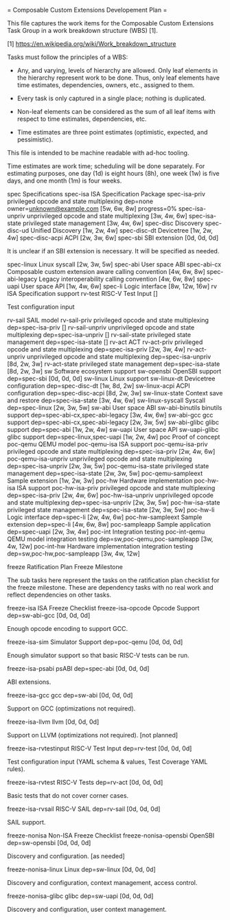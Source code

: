 = Composable Custom Extensions Developement Plan =

  This file captures the work items for the Composable Custom
  Extensions Task Group in a work breakdown structure (WBS) [1].

  [1] https://en.wikipedia.org/wiki/Work_breakdown_structure

  Tasks must follow the principles of a WBS:

  - Any, and varying, levels of hierarchy are allowed.  Only leaf
    elements in the hierarchy represent work to be done.  Thus, only
    leaf elements have time estimates, dependencies, owners, etc.,
    assigned to them.

  - Every task is only captured in a single place; nothing is duplicated.

  - Non-leaf elements can be considered as the sum of all leaf items
    with respect to time estimates, dependencies, etc.

  - Time estimates are three point estimates (optimistic, expected,
    and pessimistic).

  This file is intended to be machine readable with ad-hoc tooling.

  Time estimates are work time; scheduling will be done separately.
  For estimating purposes, one day (1d) is eight hours (8h), one week
  (1w) is five days, and one month (1m) is four weeks.

spec Specifications
spec-isa ISA Specification Package
spec-isa-priv privileged opcode and state multiplexing dep=none owner=unknown@example.com [5w, 6w, 8w] progress=0%
spec-isa-unpriv unprivileged opcode and state multiplexing [3w, 4w, 6w]
spec-isa-state privileged state management [3w, 4w, 6w]
spec-disc Discovery
spec-disc-ud Unified Discovery [1w, 2w, 4w]
spec-disc-dt Devicetree [1w, 2w, 4w]
spec-disc-acpi ACPI [2w, 3w, 6w]
spec-sbi SBI extension [0d, 0d, 0d]

  It is unclear if an SBI extension is necessary.  It will be specified as needed.

spec-linux Linux syscall [2w, 3w, 5w]
spec-abi User space ABI
spec-abi-cx Composable custom extension aware calling convention [4w, 6w, 8w]
spec-abi-legacy Legacy interoperability calling convention [4w, 6w, 8w]
spec-uapi User space API [1w, 4w, 6w]
spec-li Logic interface [8w, 12w, 16w]
rv ISA Specification support
rv-test RISC-V Test Input []

  Test configuration input

rv-sail SAIL model
rv-sail-priv privileged opcode and state multiplexing dep=spec-isa-priv []
rv-sail-unpriv unprivileged opcode and state multiplexing dep=spec-isa-unpriv []
rv-sail-state privileged state management dep=spec-isa-state []
rv-act ACT
rv-act-priv privileged opcode and state multiplexing dep=spec-isa-priv [2w, 3w, 4w]
rv-act-unpriv unprivileged opcode and state multiplexing dep=spec-isa-unpriv [8d, 2w, 3w]
rv-act-state privileged state management dep=spec-isa-state [8d, 2w, 3w]
sw Software ecosystem support
sw-opensbi OpenSBI support dep=spec-sbi [0d, 0d, 0d]
sw-linux Linux support
sw-linux-dt Devicetree configuration dep=spec-disc-dt [1w, 8d, 2w]
sw-linux-acpi ACPI configuration dep=spec-disc-acpi [8d, 2w, 3w]
sw-linux-state Context save and restore dep=spec-isa-state [3w, 4w, 6w]
sw-linux-syscall Syscall dep=spec-linux [2w, 3w, 5w]
sw-abi User space ABI
sw-abi-binutils binutils support dep=spec-abi-cx,spec-abi-legacy [3w, 4w, 6w]
sw-abi-gcc gcc support dep=spec-abi-cx,spec-abi-legacy [2w, 3w, 5w]
sw-abi-glibc glibc support dep=spec-abi [1w, 2w, 4w]
sw-uapi User space API
sw-uapi-glibc glibc support dep=spec-linux,spec-uapi [1w, 2w, 4w]
poc Proof of concept
poc-qemu QEMU model
poc-qemu-isa ISA support
poc-qemu-isa-priv privileged opcode and state multiplexing dep=spec-isa-priv [2w, 4w, 6w]
poc-qemu-isa-unpriv unprivileged opcode and state multiplexing dep=spec-isa-unpriv [2w, 3w, 5w]
poc-qemu-isa-state privileged state management dep=spec-isa-state [2w, 3w, 5w]
poc-qemu-sampleext Sample extension [1w, 2w, 3w]
poc-hw Hardware implementation
poc-hw-isa ISA support
poc-hw-isa-priv privileged opcode and state multiplexing dep=spec-isa-priv [2w, 4w, 6w]
poc-hw-isa-unpriv unprivileged opcode and state multiplexing dep=spec-isa-unpriv [2w, 3w, 5w]
poc-hw-isa-state privileged state management dep=spec-isa-state [2w, 3w, 5w]
poc-hw-li Logic interface dep=spec-li [2w, 4w, 6w]
poc-hw-sampleext Sample extension dep=spec-li [4w, 6w, 8w]
poc-sampleapp Sample application dep=spec-uapi [2w, 3w, 4w]
poc-int Integration testing
poc-int-qemu QEMU model integration testing dep=sw,poc-qemu,poc-sampleapp [3w, 4w, 12w]
poc-int-hw Hardware implementation integration testing dep=sw,poc-hw,poc-sampleapp [3w, 4w, 12w]

freeze Ratification Plan Freeze Milestone

  The sub tasks here represent the tasks on the ratification plan
  checklist for the freeze milestone.  These are dependency tasks with
  no real work and reflect dependencies on other tasks.

freeze-isa ISA Freeze Checklist
freeze-isa-opcode Opcode Support dep=sw-abi-gcc [0d, 0d, 0d]

  Enough opcode encoding to support GCC.

freeze-isa-sim Simulator Support dep=poc-qemu [0d, 0d, 0d]

  Enough simulator support so that basic RISC-V tests can be run.

freeze-isa-psabi psABI dep=spec-abi [0d, 0d, 0d]

  ABI extensions.

freeze-isa-gcc gcc dep=sw-abi [0d, 0d, 0d]

  Support on GCC (optimizations not required).

freeze-isa-llvm llvm [0d, 0d, 0d]

  Support on LLVM (optimizations not required).  [not planned]

freeze-isa-rvtestinput RISC-V Test Input dep=rv-test [0d, 0d, 0d]

  Test configuration input (YAML schema & values, Test Coverage YAML rules).

freeze-isa-rvtest RISC-V Tests dep=rv-act [0d, 0d, 0d]

  Basic tests that do not cover corner cases.

freeze-isa-rvsail RISC-V SAIL dep=rv-sail [0d, 0d, 0d]

  SAIL support.

freeze-nonisa Non-ISA Freeze Checklist
freeze-nonisa-opensbi OpenSBI dep=sw-opensbi [0d, 0d, 0d]

  Discovery and configuration.  [as needed]

freeze-nonisa-linux Linux dep=sw-linux [0d, 0d, 0d]

  Discovery and configuration, context management, access control.

freeze-nonisa-glibc glibc dep=sw-uapi [0d, 0d, 0d]

  Discovery and configuration, user context management.
